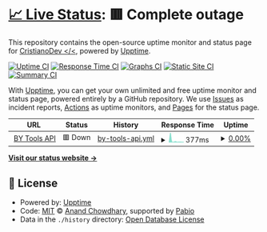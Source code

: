 # [📈 Live Status](https://Cristiano1103.github.io/bytools-upptime): <!--live status--> **🟥 Complete outage**

This repository contains the open-source uptime monitor and status page for [CristianoDev </<](cristianodev.com.br), powered by [Upptime](https://github.com/upptime/upptime).

[![Uptime CI](https://github.com/Cristiano1103/bytools-upptime/workflows/Uptime%20CI/badge.svg)](https://github.com/Cristiano1103/bytools-upptime/actions?query=workflow%3A%22Uptime+CI%22)
[![Response Time CI](https://github.com/Cristiano1103/bytools-upptime/workflows/Response%20Time%20CI/badge.svg)](https://github.com/Cristiano1103/bytools-upptime/actions?query=workflow%3A%22Response+Time+CI%22)
[![Graphs CI](https://github.com/Cristiano1103/bytools-upptime/workflows/Graphs%20CI/badge.svg)](https://github.com/Cristiano1103/bytools-upptime/actions?query=workflow%3A%22Graphs+CI%22)
[![Static Site CI](https://github.com/Cristiano1103/bytools-upptime/workflows/Static%20Site%20CI/badge.svg)](https://github.com/Cristiano1103/bytools-upptime/actions?query=workflow%3A%22Static+Site+CI%22)
[![Summary CI](https://github.com/Cristiano1103/bytools-upptime/workflows/Summary%20CI/badge.svg)](https://github.com/Cristiano1103/bytools-upptime/actions?query=workflow%3A%22Summary+CI%22)

With [Upptime](https://upptime.js.org), you can get your own unlimited and free uptime monitor and status page, powered entirely by a GitHub repository. We use [Issues](https://github.com/Cristiano1103/bytools-upptime/issues) as incident reports, [Actions](https://github.com/Cristiano1103/bytools-upptime/actions) as uptime monitors, and [Pages](https://Cristiano1103.github.io/bytools-upptime) for the status page.

<!--start: status pages-->
<!-- This summary is generated by Upptime (https://github.com/upptime/upptime) -->
<!-- Do not edit this manually, your changes will be overwritten -->
<!-- prettier-ignore -->
| URL | Status | History | Response Time | Uptime |
| --- | ------ | ------- | ------------- | ------ |
| <img alt="" src="https://icons.duckduckgo.com/ip3/seu-app-railway.up.railway.app.ico" height="13"> [BY Tools API](https://seu-app-railway.up.railway.app/health) | 🟥 Down | [by-tools-api.yml](https://github.com/Cristiano1103/bytools-upptime/commits/HEAD/history/by-tools-api.yml) | <details><summary><img alt="Response time graph" src="./graphs/by-tools-api/response-time-week.png" height="20"> 377ms</summary><br><a href="https://Cristiano1103.github.io/bytools-upptime/history/by-tools-api"><img alt="Response time 1040" src="https://img.shields.io/endpoint?url=https%3A%2F%2Fraw.githubusercontent.com%2FCristiano1103%2Fbytools-upptime%2FHEAD%2Fapi%2Fby-tools-api%2Fresponse-time.json"></a><br><a href="https://Cristiano1103.github.io/bytools-upptime/history/by-tools-api"><img alt="24-hour response time 386" src="https://img.shields.io/endpoint?url=https%3A%2F%2Fraw.githubusercontent.com%2FCristiano1103%2Fbytools-upptime%2FHEAD%2Fapi%2Fby-tools-api%2Fresponse-time-day.json"></a><br><a href="https://Cristiano1103.github.io/bytools-upptime/history/by-tools-api"><img alt="7-day response time 377" src="https://img.shields.io/endpoint?url=https%3A%2F%2Fraw.githubusercontent.com%2FCristiano1103%2Fbytools-upptime%2FHEAD%2Fapi%2Fby-tools-api%2Fresponse-time-week.json"></a><br><a href="https://Cristiano1103.github.io/bytools-upptime/history/by-tools-api"><img alt="30-day response time 1036" src="https://img.shields.io/endpoint?url=https%3A%2F%2Fraw.githubusercontent.com%2FCristiano1103%2Fbytools-upptime%2FHEAD%2Fapi%2Fby-tools-api%2Fresponse-time-month.json"></a><br><a href="https://Cristiano1103.github.io/bytools-upptime/history/by-tools-api"><img alt="1-year response time 1040" src="https://img.shields.io/endpoint?url=https%3A%2F%2Fraw.githubusercontent.com%2FCristiano1103%2Fbytools-upptime%2FHEAD%2Fapi%2Fby-tools-api%2Fresponse-time-year.json"></a></details> | <details><summary><a href="https://Cristiano1103.github.io/bytools-upptime/history/by-tools-api">0.00%</a></summary><a href="https://Cristiano1103.github.io/bytools-upptime/history/by-tools-api"><img alt="All-time uptime 0.00%" src="https://img.shields.io/endpoint?url=https%3A%2F%2Fraw.githubusercontent.com%2FCristiano1103%2Fbytools-upptime%2FHEAD%2Fapi%2Fby-tools-api%2Fuptime.json"></a><br><a href="https://Cristiano1103.github.io/bytools-upptime/history/by-tools-api"><img alt="24-hour uptime 0.00%" src="https://img.shields.io/endpoint?url=https%3A%2F%2Fraw.githubusercontent.com%2FCristiano1103%2Fbytools-upptime%2FHEAD%2Fapi%2Fby-tools-api%2Fuptime-day.json"></a><br><a href="https://Cristiano1103.github.io/bytools-upptime/history/by-tools-api"><img alt="7-day uptime 0.00%" src="https://img.shields.io/endpoint?url=https%3A%2F%2Fraw.githubusercontent.com%2FCristiano1103%2Fbytools-upptime%2FHEAD%2Fapi%2Fby-tools-api%2Fuptime-week.json"></a><br><a href="https://Cristiano1103.github.io/bytools-upptime/history/by-tools-api"><img alt="30-day uptime 1.38%" src="https://img.shields.io/endpoint?url=https%3A%2F%2Fraw.githubusercontent.com%2FCristiano1103%2Fbytools-upptime%2FHEAD%2Fapi%2Fby-tools-api%2Fuptime-month.json"></a><br><a href="https://Cristiano1103.github.io/bytools-upptime/history/by-tools-api"><img alt="1-year uptime 0.00%" src="https://img.shields.io/endpoint?url=https%3A%2F%2Fraw.githubusercontent.com%2FCristiano1103%2Fbytools-upptime%2FHEAD%2Fapi%2Fby-tools-api%2Fuptime-year.json"></a></details>

<!--end: status pages-->

[**Visit our status website →**](https://Cristiano1103.github.io/bytools-upptime)

## 📄 License

- Powered by: [Upptime](https://github.com/upptime/upptime)
- Code: [MIT](./LICENSE) © [Anand Chowdhary](https://anandchowdhary.com), supported by [Pabio](https://pabio.com)
- Data in the `./history` directory: [Open Database License](https://opendatacommons.org/licenses/odbl/1-0/)

